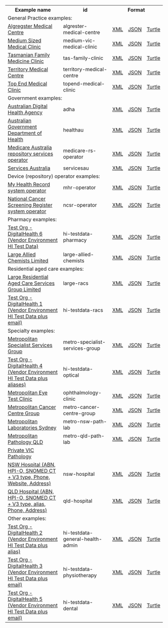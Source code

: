 <table class="list" width="100%">            
   <tr>
     <th>Example name</th>
     <th>id</th>
     <th colspan="3">Format</th>
   </tr>
   <tr>
      <td colspan="5">General Practice examples:</td>
   </tr>
   <tr>
      <td><a href="Organization-algrester-medical-centre.html">Algregster Medical Centre</a></td>
      <td>algrester-medical-centre</td>
      <td><a href="Organization-algrester-medical-centre.xml.html">XML</a></td>
      <td><a href="Organization-algrester-medical-centre.json.html">JSON</a></td>
      <td><a href="Organization-algrester-medical-centre.ttl.html">Turtle</a></td>
   </tr>
   <tr>
      <td><a href="Organization-medium-vic-medical-clinic.html">Medium Sized Medical Clinic</a></td>
      <td>medium-vic-medical-clinic</td>
      <td><a href="Organization-medium-vic-medical-clinic.xml.html">XML</a></td>
      <td><a href="Organization-medium-vic-medical-clinic.json.html">JSON</a></td>
      <td><a href="Organization-medium-vic-medical-clinic.ttl.html">Turtle</a></td>
   </tr>
   <tr>
      <td><a href="Organization-tas-family-clinic.html">Tasmanian Family Medicine Clinic</a></td>
      <td>tas-family-clinic</td>
      <td><a href="Organization-tas-family-clinic.xml.html">XML</a></td>
      <td><a href="Organization-tas-family-clinic.json.html">JSON</a></td>
      <td><a href="Organization-tas-family-clinic.ttl.html">Turtle</a></td>
   </tr>
   <tr>
      <td><a href="Organization-territory-medical-centre.html">Territory Medical Centre</a></td>
      <td>territory-medical-centre</td>
      <td><a href="Organization-territory-medical-centre.xml.html">XML</a></td>
      <td><a href="Organization-territory-medical-centre.json.html">JSON</a></td>
      <td><a href="Organization-territory-medical-centre.ttl.html">Turtle</a></td>
   </tr>
   <tr>
      <td><a href="Organization-topend-medical-clinic.html">Top End Medical Clinic</a></td>
      <td>topend-medical-clinic</td>
      <td><a href="Organization-topend-medical-clinic.xml.html">XML</a></td>
      <td><a href="Organization-topend-medical-clinic.json.html">JSON</a></td>
      <td><a href="Organization-topend-medical-clinic.ttl.html">Turtle</a></td>
   </tr> 
   <tr>
      <td colspan="5">Government examples:</td>
   </tr>
   <tr>
      <td><a href="Organization-adha.html">Australian Digital Health Agency</a></td>
      <td>adha</td>
      <td><a href="Organization-adha.xml.html">XML</a></td>
      <td><a href="Organization-adha.json.html">JSON</a></td>
      <td><a href="Organization-adha.ttl.html">Turtle</a></td>
   </tr>
   <tr>
      <td><a href="Organization-healthau.html">Australian Government Department of Health</a></td>
      <td>healthau</td>
      <td><a href="Organization-healthau.xml.html">XML</a></td>
      <td><a href="Organization-healthau.json.html">JSON</a></td>
      <td><a href="Organization-healthau.ttl.html">Turtle</a></td>
   </tr>
   <tr>
      <td><a href="Organization-medicare-rs-operator.html">Medicare Australia repository services operator</a></td>
      <td>medicare-rs-operator</td>
      <td><a href="Organization-medicare-rs-operator.xml.html">XML</a></td>
      <td><a href="Organization-medicare-rs-operator.json.html">JSON</a></td>
      <td><a href="Organization-medicare-rs-operator.ttl.html">Turtle</a></td>
   </tr>
   <tr>
      <td><a href="Organization-servicesau.html">Services Australia</a></td>
      <td>servicesau</td>
      <td><a href="Organization-servicesau.xml.html">XML</a></td>
      <td><a href="Organization-servicesau.json.html">JSON</a></td>
      <td><a href="Organization-servicesau.ttl.html">Turtle</a></td>
   </tr> 
   <tr>
      <td colspan="5">Device (repository) operator examples:</td>
   </tr>
   <tr>
      <td><a href="Organization-mhr-operator.html">My Health Record system operator</a></td>
      <td>mhr-operator</td>
      <td><a href="Organization-mhr-operator.xml.html">XML</a></td>
      <td><a href="Organization-mhr-operator.json.html">JSON</a></td>
      <td><a href="Organization-mhr-operator.ttl.html">Turtle</a></td>
   </tr> 
   <tr>
      <td><a href="Organization-ncsr-operator.html">National Cancer Screening Register system operator</a></td>
      <td>ncsr-operator</td>
      <td><a href="Organization-ncsr-operator.xml.html">XML</a></td>
      <td><a href="Organization-ncsr-operator.json.html">JSON</a></td>
      <td><a href="Organization-ncsr-operator.ttl.html">Turtle</a></td>
   </tr>  
   <tr>
      <td colspan="5">Pharmacy examples:</td>
   </tr>
   <tr>
      <td><a href="Organization-hi-testdata-pharmacy.html">Test Org -DigitalHealth 6 (Vendor Environment HI Test Data)</a></td>
      <td>hi-testdata-pharmacy</td>
      <td><a href="Organization-hi-testdata-pharmacy.xml.html">XML</a></td>
      <td><a href="Organization-hi-testdata-pharmacy.json.html">JSON</a></td>
      <td><a href="Organization-hi-testdata-pharmacy.ttl.html">Turtle</a></td>
   </tr>  
   <tr>
      <td><a href="Organization-large-allied-chemists.html">Large Allied Chemists Limited</a></td>
      <td>large-allied-chemists</td>
      <td><a href="Organization-large-allied-chemists.xml.html">XML</a></td>
      <td><a href="Organization-large-allied-chemists.json.html">JSON</a></td>
      <td><a href="Organization-large-allied-chemists.ttl.html">Turtle</a></td>
   </tr>
   <tr>
      <td colspan="5">Residential aged care examples:</td>
   </tr>
   <tr>
      <td><a href="Organization-large-racs.html">Large Residential Aged Care Services Group Limited</a></td>
      <td>large-racs</td>
      <td><a href="Organization-large-racs.xml.html">XML</a></td>
      <td><a href="Organization-large-racs.json.html">JSON</a></td>
      <td><a href="Organization-large-racs.ttl.html">Turtle</a></td>
   </tr>
   <tr>
      <td><a href="Organization-hi-testdata-racs.html">Test Org -DigitalHealth 1 (Vendor Environment HI Test Data plus email)</a></td>
      <td>hi-testdata-racs</td>
      <td><a href="Organization-hi-testdata-racs.xml.html">XML</a></td>
      <td><a href="Organization-hi-testdata-racs.json.html">JSON</a></td>
      <td><a href="Organization-hi-testdata-racs.ttl.html">Turtle</a></td>
   </tr> 
   <tr>
      <td colspan="5">Specialty examples:</td>
   </tr>
   <tr>
      <td><a href="Organization-metro-specialist-services-group.html">Metropolitan Specialist Services Group</a></td>
      <td>metro-specialist-services-group</td>
      <td><a href="Organization-metro-specialist-services-group.xml.html">XML</a></td>
      <td><a href="Organization-metro-specialist-services-group.json.html">JSON</a></td>
      <td><a href="Organization-metro-specialist-services-group.ttl.html">Turtle</a></td>
   </tr> 
   <tr>
      <td><a href="Organization-hi-testdata-optical.html">Test Org -DigitalHealth 4 (Vendor Environment HI Test Data plus aliases)</a></td>
      <td>hi-testdata-optical</td>
      <td><a href="Organization-hi-testdata-optical.xml.html">XML</a></td>
      <td><a href="Organization-hi-testdata-optical.json.html">JSON</a></td>
      <td><a href="Organization-hi-testdata-optical.ttl.html">Turtle</a></td>
   </tr> 
   <tr>
      <td><a href="Organization-ophthalmology-clinic.html">Metropolitan Eye Test Clinic</a></td>
      <td>ophthalmology-clinic</td>
      <td><a href="Organization-ophthalmology-clinic.xml.html">XML</a></td>
      <td><a href="Organization-ophthalmology-clinic.json.html">JSON</a></td>
      <td><a href="Organization-ophthalmology-clinic.ttl.html">Turtle</a></td>
   </tr>
   <tr>
      <td><a href="Organization-metro-cancer-centre-group.html">Metropolitan Cancer Centre Group</a></td>
      <td>metro-cancer-centre-group</td>
      <td><a href="Organization-metro-cancer-centre-group.xml.html">XML</a></td>
      <td><a href="Organization-metro-cancer-centre-group.json.html">JSON</a></td>
      <td><a href="Organization-metro-cancer-centre-group.ttl.html">Turtle</a></td>
   </tr>
   <tr>
      <td><a href="Organization-metro-nsw-path-lab.html">Metropolitan Laboratories Sydney</a></td>
      <td>metro-nsw-path-lab</td>
      <td><a href="Organization-metro-nsw-path-lab.xml.html">XML</a></td>
      <td><a href="Organization-metro-nsw-path-lab.json.html">JSON</a></td>
      <td><a href="Organization-metro-nsw-path-lab.ttl.html">Turtle</a></td>
   </tr>
   <tr>
      <td><a href="Organization-metro-qld-path-lab.html">Metropolitan Pathology QLD</a></td>
      <td>metro-qld-path-lab</td>
      <td><a href="Organization-metro-qld-path-lab.xml.html">XML</a></td>
      <td><a href="Organization-metro-qld-path-lab.json.html">JSON</a></td>
      <td><a href="Organization-metro-qld-path-lab.ttl.html">Turtle</a></td>
   </tr> 
   <tr>
      <td><a href="Organization-private-vic-path-lab.html">Private VIC Pathology</a></td>
   </tr>
   <tr>
      <td><a href="Organization-nsw-hospital.html">NSW Hospital (ABN, HPI-O, SNOMED CT + V3 type, Phone, Website, Address)</a></td>
      <td>nsw-hospital</td>
      <td><a href="Organization-nsw-hospital.xml.html">XML</a></td>
      <td><a href="Organization-nsw-hospital.json.html">JSON</a></td>
      <td><a href="Organization-nsw-hospital.ttl.html">Turtle</a></td>
   </tr>
   <tr>
      <td><a href="Organization-qld-hospital.html">QLD Hospital (ABN, HPI-O, SNOMED CT + V3 type, alias, Phone, Address)</a></td>
      <td>qld-hospital</td>
      <td><a href="Organization-qld-hospital.xml.html">XML</a></td>
      <td><a href="Organization-qld-hospital.json.html">JSON</a></td>
      <td><a href="Organization-qld-hospital.ttl.html">Turtle</a></td>
   </tr>
   <tr>
      <td colspan="5">Other examples:</td>
   </tr>
   <tr>
      <td><a href="Organization-hi-testdata-general-health-admin.html">Test Org -DigitalHealth 2 (Vendor Environment HI Test Data plus alias)</a></td>
      <td>hi-testdata-general-health-admin</td>
      <td><a href="Organization-hi-testdata-general-health-admin.xml.html">XML</a></td>
      <td><a href="Organization-hi-testdata-general-health-admin.json.html">JSON</a></td>
      <td><a href="Organization-hi-testdata-general-health-admin.ttl.html">Turtle</a></td>
   </tr>
   <tr>
      <td><a href="Organization-hi-testdata-physiotherapy.html">Test Org -DigitalHealth 3 (Vendor Environment HI Test Data plus email)</a></td>
      <td>hi-testdata-physiotherapy</td>
      <td><a href="Organization-hi-testdata-physiotherapy.xml.html">XML</a></td>
      <td><a href="Organization-hi-testdata-physiotherapy.json.html">JSON</a></td>
      <td><a href="Organization-hi-testdata-physiotherapy.ttl.html">Turtle</a></td>
   </tr> 
   <tr>
      <td><a href="Organization-hi-testdata-dental.html">Test Org -DigitalHealth 5 (Vendor Environment HI Test Data plus email)</a></td>
      <td>hi-testdata-dental</td>
      <td><a href="Organization-hi-testdata-dental.xml.html">XML</a></td>
      <td><a href="Organization-hi-testdata-dental.json.html">JSON</a></td>
      <td><a href="Organization-hi-testdata-dental.ttl.html">Turtle</a></td>
   </tr> 
</table>